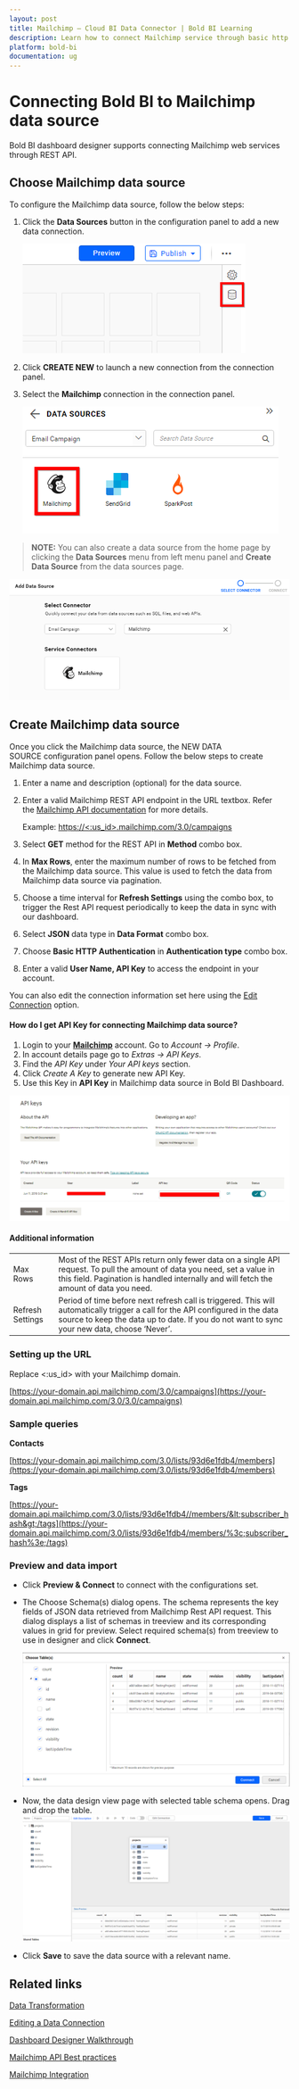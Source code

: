 ```yaml
---
layout: post
title: Mailchimp – Cloud BI Data Connector | Bold BI Learning
description: Learn how to connect Mailchimp service through basic http authentication with Bold BI Cloud and create data source.
platform: bold-bi
documentation: ug
---
```


# Connecting Bold BI to Mailchimp data source
Bold BI dashboard designer supports connecting Mailchimp web services through REST API. 

## Choose Mailchimp data source
To configure the Mailchimp data source, follow the below steps:
1. Click the **Data Sources** button in the configuration panel to add a new data connection.

   ![Data source icon](/static/assets/cloud/working-with-datasource/data-connectors/images/common/DataSourcesIcon.png)

2. Click **CREATE NEW** to launch a new connection from the connection panel.
3. Select the **Mailchimp** connection in the connection panel.

   ![Choose data source](/static/assets/cloud/working-with-datasource/data-connectors/images/mailchimp/ChooseDS.png)

> **NOTE:**  You can also create a data source from the home page by clicking the **Data Sources** menu from left menu panel and **Create Data Source** from the data sources page.

   ![Choose data source from server](/static/assets/cloud/working-with-datasource/data-connectors/images/mailchimp/ChooseDS_server.png)

## Create Mailchimp data source

Once you click the Mailchimp data source, the NEW DATA SOURCE configuration panel opens. Follow the below steps to create Mailchimp data source.
1. Enter a name and description (optional) for the data source.
2. Enter a valid Mailchimp REST API endpoint in the URL textbox. Refer the [Mailchimp API documentation](https://developer.mailchimp.com/documentation/mailchimp/guides/) for more details.

    Example: [https://&lt;:us_id&gt;.mailchimp.com/3.0/campaigns](https://%3c;:us_id%3e;.mailchimp.com/3.0/campaigns)    

3. Select **GET** method for the REST API in **Method** combo box.
4. In **Max Rows**, enter the maximum number of rows to be fetched from the Mailchimp data source. This value is used to fetch the data from Mailchimp data source via pagination.
5. Choose a time interval for **Refresh Settings** using the combo box, to trigger the Rest API request periodically to keep the data in sync with our dashboard.  
6. Select **JSON** data type in **Data Format** combo box.
7. Choose **Basic HTTP Authentication** in **Authentication type** combo box.
7. Enter a valid **User Name, API Key** to access the endpoint in your account.

You can also edit the connection information set here using the [Edit Connection](/cloud-bi/working-with-data-source/editing-a-data-connection/) option.

#### How do I get API Key for connecting Mailchimp data source?

1. Login to your [**Mailchimp**](https://login.mailchimp.com/) account. Go to *Account -> Profile*.
2. In account details page go to *Extras -> API Keys*.
3. Find the *API Key* under *Your API keys* section.
4. Click *Create A Key* to generate new API Key.
5. Use this Key in **API Key** in Mailchimp data source in Bold BI Dashboard.

![Reveal API Key](/static/assets/cloud/working-with-datasource/data-connectors/images/mailchimp/APIKey.png)

#### Additional information
<table width="600">
<tr>
<td>
Max Rows
</td>
<td>
Most of the REST APIs return only fewer data on a single API request. To pull the amount of data you need, set a value in this field.  
Pagination is handled internally and will fetch the amount of data you need.
</td>
</tr>
<tr>
<td>
Refresh Settings
</td>
<td>
Period of time before next refresh call is triggered. This will automatically trigger a call for the API configured in the data source to keep the data up to date. If you do not want to sync your new data, choose ‘Never’.
</td>
</tr>
</table>

### Setting up the URL

Replace &lt;:us_id&gt; with your Mailchimp domain.

[https://your-domain.api.mailchimp.com/3.0/campaigns](https://your-domain.api.mailchimp.com/3.0/3.0/campaigns)

### Sample queries

**Contacts**

[https://your-domain.api.mailchimp.com/3.0/lists/93d6e1fdb4/members](https://your-domain.api.mailchimp.com/3.0/lists/93d6e1fdb4/members)

**Tags**

[https://your-domain.api.mailchimp.com/3.0/lists/93d6e1fdb4//members/&lt;subscriber_hash&gt;/tags](https://your-domain.api.mailchimp.com/3.0/lists/93d6e1fdb4/members/%3c;subscriber_hash%3e;/tags)

### Preview and data import
* Click **Preview & Connect** to connect with the configurations set.
* The Choose Schema(s) dialog opens. The schema represents the key fields of JSON data retrieved from Mailchimp Rest API request. This dialog displays a list of schemas in treeview and its corresponding values in grid for preview. Select required schema(s) from treeview to use in designer and click **Connect**.

   ![Preview](/static/assets/cloud/working-with-datasource/data-connectors/images/common/Preview.png)

* Now, the data design view page with selected table schema opens. Drag and drop the table.
   ![Query Editor](/static/assets/cloud/working-with-datasource/data-connectors/images/common/QueryEditor.png)

* Click **Save** to save the data source with a relevant name.

## Related links
[Data Transformation](/cloud-bi/working-with-data-source/transforming-data/joining-table/)

[Editing a Data Connection](/cloud-bi/working-with-data-source/editing-a-data-connection/)   

[Dashboard Designer Walkthrough](/cloud-bi/getting-started/quick-start/)

[Mailchimp API Best practices](https://developer.mailchimp.com/documentation/mailchimp/guides/mailchimp-api-best-practices/)

[Mailchimp Integration](https://www.boldbi.com/integrations/mailchimp?utm_source=syncfusion&utm_medium=documentation&utm_campaign=boldbimailchimpintegration)